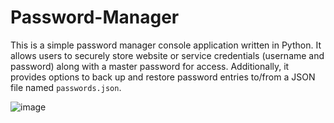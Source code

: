 # Password-Manager

This is a simple password manager console application written in Python. It allows users to securely store website or service credentials (username and password) along with a master password for access. Additionally, it provides options to back up and restore password entries to/from a JSON file named `passwords.json`. 

![image](https://github.com/dj-5803/Password-Manager/assets/63869350/a2cefc03-2d62-443b-9039-002c6fd68c5f)
